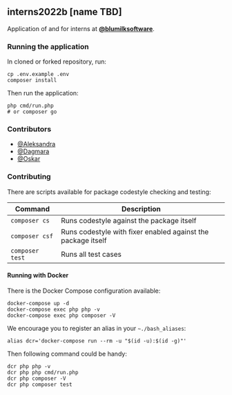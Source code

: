 ## interns2022b [name TBD]

Application of and for interns at **[@blumilksoftware](https://github.com/blumilksoftware)**.

### Running the application

In cloned or forked repository, run:

```shell
cp .env.example .env
composer install
```

Then run the application:

```shell
php cmd/run.php
# or composer go
```

### Contributors


- [@Aleksandra](https://github.com/AleksandraKozubal)
- [@Dagmara](https://github.com/dagmaraskulimowska)
- [@Oskar](https://github.com/Oskar-Dabrowski)


### Contributing

There are scripts available for package codestyle checking and testing:

| Command         | Description                                                  |
| --------------- | ------------------------------------------------------------ |
| `composer cs`   | Runs codestyle against the package itself                    |
| `composer csf`  | Runs codestyle with fixer enabled against the package itself |
| `composer test` | Runs all test cases                                          |

#### Running with Docker

There is the Docker Compose configuration available:

```shell
docker-compose up -d
docker-compose exec php php -v
docker-compose exec php composer -V
```

We encourage you to register an alias in your `~./bash_aliases`:

```
alias dcr='docker-compose run --rm -u "$(id -u):$(id -g)"'
```

Then following command could be handy:

```shell
dcr php php -v
dcr php php cmd/run.php
dcr php composer -V
dcr php composer test
```
